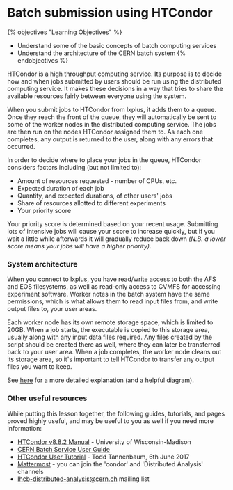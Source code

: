 # Batch submission using HTCondor

{% objectives "Learning Objectives" %}
* Understand some of the basic concepts of batch computing services
* Understand the architecture of the CERN batch system
{% endobjectives %} 

HTCondor is a high throughput computing service. Its purpose is to decide how and when jobs submitted by users should be run using the distributed computing service. It makes these decisions in a way that tries to share the available resources fairly between everyone using the system.

When you submit jobs to HTCondor from lxplus, it adds them to a queue. Once they reach the front of the queue, they will automatically be sent to some of the worker nodes in the distributed computing service. The jobs are then run on the nodes HTCondor assigned them to. As each one completes, any output is returned to the user, along with any errors that occurred.

In order to decide where to place your jobs in the queue, HTCondor considers factors including (but not limited to):

* Amount of resources requested - number of CPUs, etc.
* Expected duration of each job
* Quantity, and expected durations, of other users' jobs
* Share of resources allotted to different experiments
* Your priority score

Your priority score is determined based on your recent usage. Submitting lots of intensive jobs will cause your score to increase quickly, but if you wait a little while afterwards it will gradually reduce back down *(N.B. a lower score means your jobs will have a higher priority)*.

### System architecture

When you connect to lxplus, you have read/write access to both the AFS and EOS filesystems, as well as read-only access to CVMFS for accessing experiment software. Worker notes in the batch system have the same permissions, which is what allows them to read input files from, and write output files to, your user areas.

Each worker node has its own remote storage space, which is limited to 20GB. When a job starts, the executable is copied to this storage area, usually along with any input data files required. Any files created by the script should be created there as well, where they can later be transferred back to your user area. When a job completes, the worker node cleans out its storage area, so it's important to tell HTCondor to transfer any output files you want to keep.

See [here](http://batchdocs.web.cern.ch/batchdocs/concepts/dataflow.html) for a more detailed explanation (and a helpful diagram).

### Other useful resources

While putting this lesson together, the following guides, tutorials, and pages proved highly useful, and may be useful to you as well if you need more information:

* [HTCondor v8.8.2 Manual](https://research.cs.wisc.edu/htcondor/manual/v8.8/) - University of Wisconsin-Madison
* [CERN Batch Service User Guide](http://batchdocs.web.cern.ch/batchdocs/index.html)
* [HTCondor User Tutorial](https://indico.cern.ch/event/611296/contributions/2604376/attachments/1471164/2276521/TannenbaumT_UserTutorial.pdf) - Todd Tannenbaum, 6th June 2017
* [Mattermost](https://mattermost.web.cern.ch/lhcb) - you can join the 'condor' and 'Distributed Analysis' channels
* [lhcb-distributed-analysis@cern.ch](mailto:lhcb-distributed-analysis@cern.ch) mailing list

 
